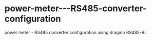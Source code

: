 # power-meter---RS485-converter-configuration
power meter - RS485 converter configuration using dragino RS485-BL
